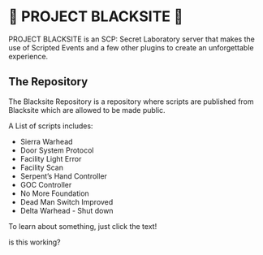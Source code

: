 # 🌙 PROJECT BLACKSITE 🌙
PROJECT BLACKSITE is an SCP: Secret Laboratory server that makes the use of Scripted Events and a few other plugins to create an unforgettable experience.
## The Repository
The Blacksite Repository is a repository where scripts are published from Blacksite which are allowed to be made public.

A List of scripts includes:
- Sierra Warhead
- Door System Protocol
- Facility Light Error
- Facility Scan
- Serpent’s Hand Controller
- GOC Controller
- No More Foundation
- Dead Man Switch Improved
- Delta Warhead - Shut down

To learn about something, just click the text!


is this working?
